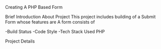 Creating A PHP Based Form

Brief Introduction About Project
This project includes building of a Submit Form whose features are
A form consists of 

-Build Status 
-Code Style
-Tech Stack Used
PHP


Project Details

